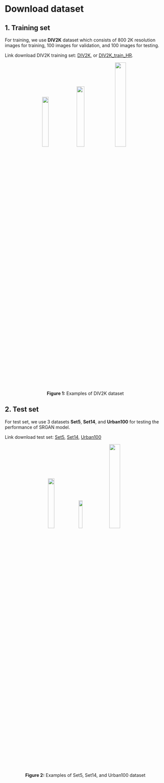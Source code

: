 # Download dataset
## 1. Training set
For training, we use **DIV2K** dataset which consists of 800 2K resolution images for training, 100 images for validation, and 100 images for testing.

Link download DIV2K training set: [DIV2K](https://data.vision.ee.ethz.ch/cvl/DIV2K/), or [DIV2K_train_HR](http://data.vision.ee.ethz.ch/cvl/DIV2K/DIV2K_train_HR.zip).

<div align="center">
  <img src="https://user-images.githubusercontent.com/83662223/179549841-d6af3432-aec7-4aa5-aba4-990c1c47b189.png" width="20%" height="20%" />
  <img src="https://user-images.githubusercontent.com/83662223/179551311-fe9e0da3-1121-4ba0-88fb-e90856e4faab.png" width="22%" height="22%" />
  <img src="https://user-images.githubusercontent.com/83662223/179551673-bcd1d20a-6524-452d-b4e6-7cee2339172b.png" width="26%" height="26%" />
</div>

<p align="center">
    <strong>Figure 1:</strong> Examples of DIV2K dataset
</p>

## 2. Test set
For test set, we use 3 datasets **Set5**, **Set14**, and **Urban100** for testing the performance of SRGAN model.

Link download test set: [Set5](https://uofi.box.com/shared/static/kfahv87nfe8ax910l85dksyl2q212voc.ziphttp://people.rennes.inria.fr/Aline.Roumy/results/SR_BMVC12.html), [Set14](https://uofi.box.com/shared/static/igsnfieh4lz68l926l8xbklwsnnk8we9.zip), [Urban100](https://uofi.box.com/shared/static/65upg43jjd0a4cwsiqgl6o6ixube6klm.zip)

<div align="center">
  <img src="https://user-images.githubusercontent.com/83662223/179556191-3ec8602d-9137-4a60-9d28-90b04e75279c.png" width="20%" height="20%" />
  <img src="https://user-images.githubusercontent.com/83662223/179556310-4c01f122-c31b-4707-85e4-452be299dc8e.png" width="15%" height="15%" />
  <img src="https://user-images.githubusercontent.com/83662223/179556400-cc9589f8-3ce3-40e1-8398-f6e4ad941818.png" width="26%" height="26%" />
</div>
<p align="center">
    <strong>Figure 2:</strong> Examples of Set5, Set14, and Urban100 dataset
</p>
